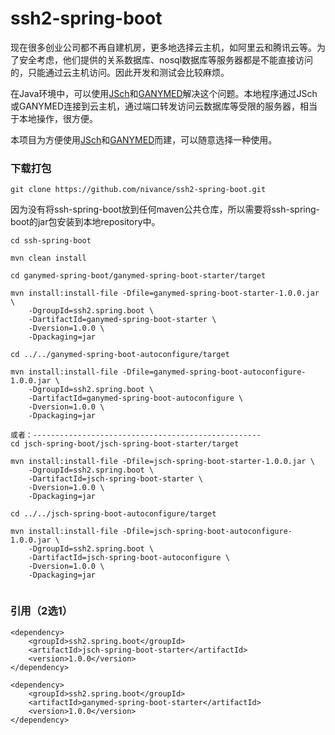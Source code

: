 # ssh2-spring-boot
现在很多创业公司都不再自建机房，更多地选择云主机，如阿里云和腾讯云等。为了安全考虑，他们提供的关系数据库、nosql数据库等服务器都是不能直接访问的，只能通过云主机访问。因此开发和测试会比较麻烦。

在Java环境中，可以使用[JSch](http://www.jcraft.com/jsch/)和[GANYMED](https://www.cleondris.com/opensource/ssh2/)解决这个问题。本地程序通过JSch或GANYMED连接到云主机，通过端口转发访问云数据库等受限的服务器，相当于本地操作，很方便。

本项目为方便使用[JSch](http://www.jcraft.com/jsch/)和[GANYMED](https://www.cleondris.com/opensource/ssh2/)而建，可以随意选择一种使用。

### 下载打包 

```
git clone https://github.com/nivance/ssh2-spring-boot.git
```

因为没有将ssh-spring-boot放到任何maven公共仓库，所以需要将ssh-spring-boot的jar包安装到本地repository中。
```
cd ssh-spring-boot

mvn clean install

cd ganymed-spring-boot/ganymed-spring-boot-starter/target

mvn install:install-file -Dfile=ganymed-spring-boot-starter-1.0.0.jar \
	-DgroupId=ssh2.spring.boot \
	-DartifactId=ganymed-spring-boot-starter \ 
	-Dversion=1.0.0 \
	-Dpackaging=jar
	
cd ../../ganymed-spring-boot-autoconfigure/target

mvn install:install-file -Dfile=ganymed-spring-boot-autoconfigure-1.0.0.jar \
	-DgroupId=ssh2.spring.boot \
	-DartifactId=ganymed-spring-boot-autoconfigure \ 
	-Dversion=1.0.0 \
	-Dpackaging=jar

或者：---------------------------------------------------
cd jsch-spring-boot/jsch-spring-boot-starter/target

mvn install:install-file -Dfile=jsch-spring-boot-starter-1.0.0.jar \
	-DgroupId=ssh2.spring.boot \
	-DartifactId=jsch-spring-boot-starter \
	-Dversion=1.0.0 \
	-Dpackaging=jar
	
cd ../../jsch-spring-boot-autoconfigure/target

mvn install:install-file -Dfile=jsch-spring-boot-autoconfigure-1.0.0.jar \
	-DgroupId=ssh2.spring.boot \
	-DartifactId=jsch-spring-boot-autoconfigure \ 
	-Dversion=1.0.0 \
	-Dpackaging=jar
		
```

### 引用（2选1）
```
<dependency>
	<groupId>ssh2.spring.boot</groupId>
	<artifactId>jsch-spring-boot-starter</artifactId>
	<version>1.0.0</version>
</dependency>

<dependency>
	<groupId>ssh2.spring.boot</groupId>
	<artifactId>ganymed-spring-boot-starter</artifactId>
	<version>1.0.0</version>
</dependency>
```